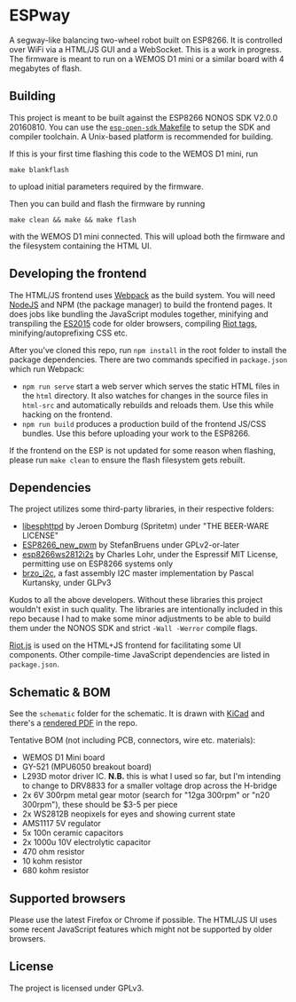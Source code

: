 # ESPway
A segway-like balancing two-wheel robot built on ESP8266. It is controlled over WiFi via a HTML/JS GUI and a WebSocket. This is a work in progress. The firmware is meant to run on a WEMOS D1 mini or a similar board with 4 megabytes of flash.

## Building
This project is meant to be built against the ESP8266 NONOS SDK V2.0.0 20160810. You can use the [`esp-open-sdk` Makefile](https://github.com/pfalcon/esp-open-sdk) to setup the SDK and compiler toolchain. A Unix-based platform is recommended for building.

If this is your first time flashing this code to the WEMOS D1 mini, run
```
make blankflash
```
to upload initial parameters required by the firmware.

Then you can build and flash the firmware by running
```
make clean && make && make flash
```
with the WEMOS D1 mini connected. This will upload both the firmware and the
filesystem containing the HTML UI.

## Developing the frontend
The HTML/JS frontend uses [Webpack](https://webpack.github.io/) as the build system. You will need [NodeJS](https://nodejs.org/en/) and NPM (the package manager) to build the frontend pages. It does jobs like bundling the JavaScript modules together, minifying and transpiling the [ES2015](https://babeljs.io/learn-es2015/) code for older browsers, compiling [Riot tags](http://riotjs.com/), minifying/autoprefixing CSS etc.

After you've cloned this repo, run `npm install` in the root folder to install the package dependencies. There are two commands specified in `package.json` which run Webpack:

* `npm run serve` start a web server which serves the static HTML files in the `html` directory. It also watches for changes in the source files in `html-src` and automatically rebuilds and reloads them. Use this while hacking on the frontend.
* `npm run build` produces a production build of the frontend JS/CSS bundles. Use this before uploading your work to the ESP8266.

If the frontend on the ESP is not updated for some reason when flashing, please run `make clean` to ensure the flash filesystem gets rebuilt.

## Dependencies
The project utilizes some third-party libraries, in their respective folders:

* [libesphttpd](https://github.com/Spritetm/libesphttpd) by Jeroen Domburg (Spritetm) under "THE BEER-WARE LICENSE"
* [ESP8266_new_pwm](https://github.com/StefanBruens/ESP8266_new_pwm) by StefanBruens under GPLv2-or-later
* [esp8266ws2812i2s](https://github.com/cnlohr/esp8266ws2812i2s) by Charles Lohr, under the Espressif MIT License, permitting use on ESP8266 systems only
* [brzo_i2c](https://github.com/pasko-zh/brzo_i2c), a fast assembly I2C master implementation by Pascal Kurtansky, under GLPv3

Kudos to all the above developers. Without these libraries this project wouldn't exist in such quality. The libraries are intentionally included in this repo because I had to make some minor adjustments to be able to build them under the NONOS SDK and strict `-Wall -Werror` compile flags.

[Riot.js](http://riotjs.com/) is used on the HTML+JS frontend for facilitating some UI components. Other compile-time JavaScript dependencies are listed in `package.json`.

## Schematic & BOM

See the `schematic` folder for the schematic. It is drawn with [KiCad](http://kicad-pcb.org/) and there's a [rendered PDF](https://github.com/flannelhead/espway/raw/master/schematic/espway.pdf) in the repo.

Tentative BOM (not including PCB, connectors, wire etc. materials):

* WEMOS D1 Mini board
* GY-521 (MPU6050 breakout board)
* L293D motor driver IC. **N.B.** this is what I used so far, but I'm intending to change to DRV8833 for a smaller voltage drop across the H-bridge
* 2x 6V 300rpm metal gear motor (search for "12ga 300rpm" or "n20 300rpm"), these should be $3-5 per piece
* 2x WS2812B neopixels for eyes and showing current state
* AMS1117 5V regulator
* 5x 100n ceramic capacitors
* 2x 1000u 10V electrolytic capacitor
* 470 ohm resistor
* 10 kohm resistor
* 680 kohm resistor

## Supported browsers

Please use the latest Firefox or Chrome if possible. The HTML/JS UI uses some
recent JavaScript features which might not be supported by older browsers.

## License
The project is licensed under GPLv3.

